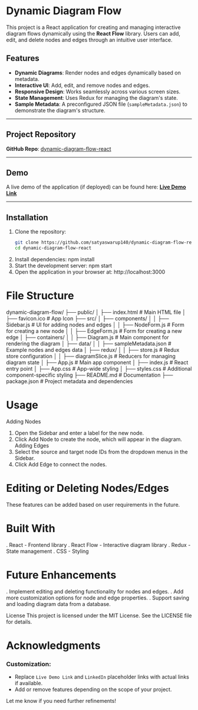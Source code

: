 # Dynamic Diagram Flow

This project is a React application for creating and managing interactive diagram flows dynamically using the **React Flow** library. Users can add, edit, and delete nodes and edges through an intuitive user interface.

## Features

- **Dynamic Diagrams**: Render nodes and edges dynamically based on metadata.
- **Interactive UI**: Add, edit, and remove nodes and edges.
- **Responsive Design**: Works seamlessly across various screen sizes.
- **State Management**: Uses Redux for managing the diagram's state.
- **Sample Metadata**: A preconfigured JSON file (`sampleMetadata.json`) to demonstrate the diagram's structure.

---

## Project Repository

**GitHub Repo**: [dynamic-diagram-flow-react](https://github.com/satyaswarup140/dynamic-diagram-flow-react.git)

---

## Demo

A live demo of the application (if deployed) can be found here: **[Live Demo Link](#)**

---

## Installation

1. Clone the repository:
   ```bash
   git clone https://github.com/satyaswarup140/dynamic-diagram-flow-react.git
   cd dynamic-diagram-flow-react
2. Install dependencies:
   npm install
3. Start the development server:
   npm start
4. Open the application in your browser at:
   http://localhost:3000

# File Structure
dynamic-diagram-flow/
├── public/
│   ├── index.html       # Main HTML file
│   ├── favicon.ico      # App Icon
├── src/
│   ├── components/
│   │   ├── Sidebar.js   # UI for adding nodes and edges
│   │   ├── NodeForm.js  # Form for creating a new node
│   │   ├── EdgeForm.js  # Form for creating a new edge
│   ├── containers/
│   │   ├── Diagram.js   # Main component for rendering the diagram
│   ├── data/
│   │   ├── sampleMetadata.json # Example nodes and edges data
│   ├── redux/
│   │   ├── store.js     # Redux store configuration
│   │   ├── diagramSlice.js # Reducers for managing diagram state
│   ├── App.js           # Main app component
│   ├── index.js         # React entry point
│   ├── App.css          # App-wide styling
│   ├── styles.css       # Additional component-specific styling
├── README.md            # Documentation
├── package.json         # Project metadata and dependencies

# Usage
Adding Nodes
1. Open the Sidebar and enter a label for the new node.
2. Click Add Node to create the node, which will appear in the diagram.
Adding Edges
1. Select the source and target node IDs from the dropdown menus in the Sidebar.
2. Click Add Edge to connect the nodes.

# Editing or Deleting Nodes/Edges
These features can be added based on user requirements in the future.

# Built With
. React - Frontend library
. React Flow - Interactive diagram library
. Redux - State management
. CSS - Styling

# Future Enhancements
. Implement editing and deleting functionality for nodes and edges.
. Add more customization options for node and edge properties.
. Support saving and loading diagram data from a database.

License
This project is licensed under the MIT License. See the LICENSE file for details.

# Acknowledgments

### Customization:
- Replace `Live Demo Link` and `LinkedIn` placeholder links with actual links if available.
- Add or remove features depending on the scope of your project.

Let me know if you need further refinements!
